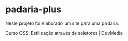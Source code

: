 # padaria-plus

Neste projeto foi elaborado um site para uma padaria. 

Curso CSS: Estilização através de seletores | DevMedia

